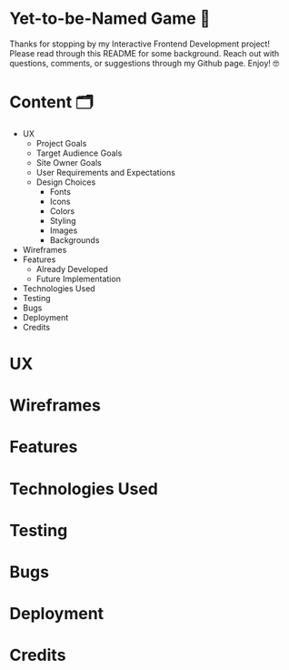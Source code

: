 # **Yet-to-be-Named Game 🎯** 
Thanks for stopping by my Interactive Frontend Development project! Please read through this README for some background. Reach out with questions, comments, or suggestions through my Github page. Enjoy! 🤓 

# Content 🗂
- UX
  - Project Goals
  - Target Audience Goals
  - Site Owner Goals
  - User Requirements and Expectations
  - Design Choices
      - Fonts
      - Icons
      - Colors
      - Styling
      - Images
      - Backgrounds
- Wireframes
- Features
  - Already Developed
  - Future Implementation 
- Technologies Used
- Testing
- Bugs 
- Deployment
- Credits 

# UX
# Wireframes
# Features
# Technologies Used
# Testing
# Bugs 
# Deployment
# Credits 